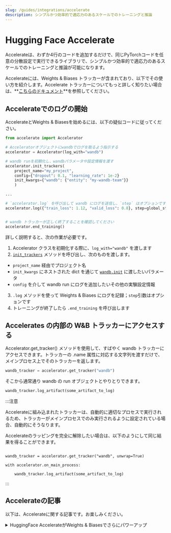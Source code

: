 ```yaml
---
slug: /guides/integrations/accelerate
description: シンプルかつ効率的で適応力のあるスケールでのトレーニングと推論
---
```


# Hugging Face Accelerate

Accelerateは、わずか4行のコードを追加するだけで、同じPyTorchコードを任意の分散設定で実行できるライブラリで、シンプルかつ効率的で適応力のあるスケールでのトレーニングと推論が可能になります。

Accelerateには、Weights & Biases トラッカーが含まれており、以下でその使い方を紹介します。Accelerate トラッカーについてもっと詳しく知りたい場合は、**[こちらのドキュメント](https://huggingface.co/docs/accelerate/main/en/usage_guides/tracking)**を参照してください。

## Accelerateでのログの開始

AccelerateとWeights & Biasesを始めるには、以下の疑似コードに従ってください。

```python
from accelerate import Accelerator

# Acceleratorオブジェクトにwandbでログを取るよう指示する
accelerator = Accelerator(log_with="wandb")

# wandb runを初期化し、wandbパラメータや設定情報を渡す
accelerator.init_trackers(
    project_name="my_project", 
    config={"dropout": 0.1, "learning_rate": 1e-2}
    init_kwargs={"wandb": {"entity": "my-wandb-team"}}
    )

...

# `accelerator.log` を呼び出して wandb にログを送信し、`step` はオプションです
accelerator.log({"train_loss": 1.12, "valid_loss": 0.8}, step=global_step)


# wandb トラッカーが正しく終了することを確認してください
accelerator.end_training()
```

詳しく説明すると、次の作業が必要です。
1. Accelerator クラスを初期化する際に、`log_with="wandb"` を渡します
2. [`init_trackers`](https://huggingface.co/docs/accelerate/main/en/package_reference/accelerator#accelerate.Accelerator.init_trackers) メソッドを呼び出し、次のものを渡します。
- `project_name` 経由でプロジェクト名
- `init_kwargs` にネストされた dict を通じて [`wandb.init`](https://docs.wandb.ai/ref/python/init) に渡したいパラメータ
- `config` を介して wandb run にログを追加したいその他の実験設定情報
3. `.log` メソッドを使って Weights & Biases にログを記録；`step`引数はオプションです
4. トレーニングが終了したら `.end_training` を呼び出します

## Accelerates の内部の W&B トラッカーにアクセスする

Accelerator.get_tracker() メソッドを使用して、すばやく wandb トラッカーにアクセスできます。トラッカーの .name 属性に対応する文字列を渡すだけで、メインプロセス上でそのトラッカーを返します。

```python
wandb_tracker = accelerator.get_tracker("wandb")
```
そこから通常通り wandb の run オブジェクトとやりとりできます。

```python
wandb_tracker.log_artifact(some_artifact_to_log)
```
:::注意

Accelerateに組み込まれたトラッカーは、自動的に適切なプロセスで実行されるため、トラッカーがメインプロセスでのみ実行されるように設定されている場合、自動的にそうなります。



Accelerateのラッピングを完全に解除したい場合は、以下のようにして同じ結果を得ることができます。



```

wandb_tracker = accelerator.get_tracker("wandb", unwrap=True)

with accelerator.on_main_process:

    wandb_tracker.log_artifact(some_artifact_to_log)

```

:::



## Accelerateの記事

以下は、Accelerateに関する記事です。お楽しみください。



<details>



<summary>HuggingFace AccelerateがWeights & Biasesでさらにパワーアップ</summary>



* この記事では、HuggingFace Accelerateが提供する機能と、分散トレーニングや評価を行いながら、Weights & Biasesに結果をログする方法を簡単に紹介します。



詳細なレポートは[こちら](https://wandb.ai/gladiator/HF%20Accelerate%20+%20W&B/reports/Hugging-Face-Accelerate-Super-Charged-with-Weights-Biases--VmlldzoyNzk3MDUx?utm_source=docs&utm_medium=docs&utm_campaign=accelerate-docs)でご覧いただけます。

</details>